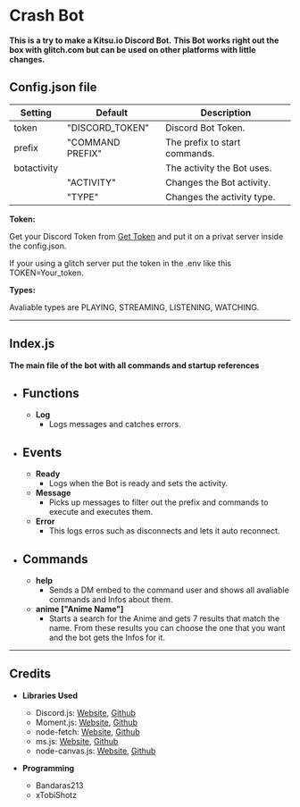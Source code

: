 # Crash Bot
**This is a try to make a Kitsu.io Discord Bot.**
**This Bot works right out the box with glitch.com but can be used on other platforms with little changes.**

## Config.json file
| Setting | Default | Description |
| ---------------- | ------------ | ------------ |
| token | "DISCORD_TOKEN" | Discord Bot Token. |
| prefix | "COMMAND PREFIX" | The prefix to start commands. |
| botactivity | | The activity the Bot uses. |
| | "ACTIVITY" | Changes the Bot activity. |
| | "TYPE" | Changes the activity type. |

**Token:**

Get your Discord Token from [Get Token](https://discordapp.com/developers) and put it on a privat server inside the config.json.

If your using a glitch server put the token in the .env like this TOKEN=Your_token.

**Types:**

Avaliable types are PLAYING, STREAMING, LISTENING, WATCHING.

---

## Index.js
**The main file of the bot with all commands and startup references**

* ## Functions
  - **Log**
	+ Logs messages and catches errors.

- ## Events
	+ **Ready**
	  * Logs when the Bot is ready and sets the activity.
	+ **Message**
		* Picks up messages to filter out the prefix and commands to execute and executes them.
	+ **Error**
		* This logs erros such as disconnects and lets it auto reconnect.

- ## Commands
  + **help**
	  * Sends a DM embed to the command user and shows all avaliable commands and Infos about them.
  + **anime ["Anime Name"]**
    * Starts a search for the Anime and gets 7 results that match the name. From these results you can choose the one that you want and the bot gets the Infos for it.
---
			
## Credits

* **Libraries Used**
  - Discord.js: [Website](https://discord.js.org/#/), [Github](https://github.com/discordjs/discord.js)
  - Moment.js: [Website](http://momentjs.com/), [Github](https://github.com/moment/moment/)
  - node-fetch: [Website](https://www.npmjs.com/package/node-fetch/), [Github](https://github.com/bitinn/node-fetch)
  - ms.js: [Website](https://npmjs.com/ms), [Github](https://github.com/zeit/ms)
  - node-canvas.js: [Website](https://www.npmjs.com/package/canvas), [Github](https://github.com/Automattic/node-canvas)

* **Programming**
  - Bandaras213
  - xTobiShotz